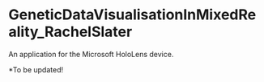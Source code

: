 # GeneticDataVisualisationInMixedReality_RachelSlater
An application for the Microsoft HoloLens device. 

*To be updated!
